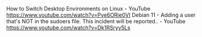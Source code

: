 How to Switch Desktop Environments on Linux - YouTube
https://www.youtube.com/watch?v=Pve6ORie0VI
Debian 11 - Adding a user that's NOT in the sudoers file. This incident will be reported.. - YouTube
https://www.youtube.com/watch?v=Dk1RSryy5Ls
